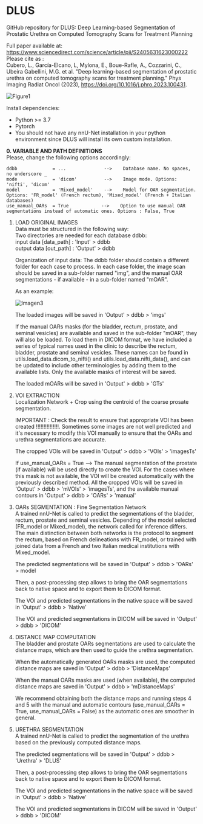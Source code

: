 # DLUS
GitHub repository for DLUS: Deep Learning-based Segmentation of Prostatic Urethra on Computed Tomography Scans for Treatment Planning

Full paper available at: https://www.sciencedirect.com/science/article/pii/S2405631623000222                                                                           
Please cite as :                                                                                                                                                       
Cubero, L., García-Elcano, L, Mylona, E., Boue-Rafle, A., Cozzarini, C., Ubeira Gabellini, M.G. et al. "Deep learning-based segmentation of prostatic urethra on computed tomography scans for treatment planning." Phys Imaging Radiat Oncol (2023), https://doi.org/10.1016/j.phro.2023.100431.

![Figure1](https://user-images.githubusercontent.com/83298381/226644663-d59dfd54-1c1d-40e8-9a87-089862e4a396.png)

Install dependencies:

- Python >= 3.7
- Pytorch
- You should not have any nnU-Net installation in your python environment since DLUS will install its own custom installation.

**0. VARIABLE AND PATH DEFINITIONS**                                                                                                                                       
Please, change the following options accordingly:                                                                                                                       

    ddbb             = ...              -->    Database name. No spaces, no underscore _                                                                               
    mode             = 'dicom'          -->    Image mode. Options: 'nifti', 'dicom'                                                                                   
    model            = 'Mixed_model'    -->    Model for OAR segmentation. Options: 'FR_model' (French rectum), 'Mixed_model' (French + Italian databases)             
    use_manual_OARs  = True            -->    Option to use manual OAR segmentations instead of automatic ones. Options : False, True                                   
                    

1. LOAD ORIGINAL IMAGES                                                                                                                                                 
Data must be structured in the following way:                                                                                                                         
  Two directories are needed for each database ddbb:                                                                                                                   
    input data    [data_path] : 'Input' > ddbb                                                                                                                         
    output data    [out_path] : 'Output' > ddbb                                                                                                                       
    
    Organization of input data: The ddbb folder should contain a different folder for each case to process. In each case folder, the image scan should be saved in a sub-folder named "img", and the manual OAR segmentations - if available - in a sub-folder named "mOAR".
    
    As an example:
    
    ![Imagen3](https://github.com/BSEL-UC3M/DLUS/assets/83298381/26eb9231-dcad-4390-9ba9-b25839ae0d81)


    The loaded images will be saved in 'Output' > ddbb > 'imgs'
    
    If the manual OARs masks (for the bladder, rectum, prostate, and seminal vesicles) are available and saved in the sub-folder "mOAR", they will also be loaded. To load them in DICOM format, we have included a series of typical names used in the clinic to describe the rectum, bladder, prostate and seminal vesicles. These names can be found in utils.load_data.dicom_to_nifti() and utils.load_data.nifti_data(), and can be updated to include other terminologies by adding them to the available lists. Only the available masks of interest will be saved. 
    
    The loaded mOARs will be saved in 'Output' > ddbb > 'GTs'

2. VOI EXTRACTION                                                                                                                                                 
Localization Network + Crop using the centroid of the coarse prosate segmentation. 

    IMPORTANT : Check the result to ensure that appropriate VOI has been created !!!!!!!!!!!!!!!. Sometimes some images are not well predicted and it's necessary to modify this VOI manually to ensure that the OARs and urethra segmentations are accurate.

    The cropped VOIs will be saved in 'Output' > ddbb > 'VOIs' > 'imagesTs'
    
    If use_manual_OARs = True --> The manual segmentation of the prostate (if available) will be used directly to create the VOI. For the cases where this mask is not available, the VOI will be created automatically with the previously described method. All the cropped VOIs will be saved in 'Output' > ddbb > 'mVOIs' > 'imagesTs', and the available manual contours in 'Output' > ddbb > 'OARs' > 'manual'

3. OARs SEGMENTATION : Fine Segmentation Network                                                                                                                      
A trained nnU-Net is called to predict the segmentations of the bladder, rectum, prostate and seminal vesicles. Depending of the model selected (FR_model or Mixed_model), the network called for inference differs. The main distinction between both networks is the protocol to segment the rectum, based on French delineations with FR_model, or trained with joined data from a French and two Italian medical institutions with Mixed_model.

    The predicted segmentations will be saved in 'Output' > ddbb > 'OARs' > model
    
    Then, a post-processing step allows to bring the OAR segmentations back to native space and to export them to DICOM format. 
    
    The VOI and predicted segmentations in the native space will be saved in 'Output' > ddbb > 'Native'
    
    The VOI and predicted segmentations in DICOM will be saved in 'Output' > ddbb > 'DICOM'

4. DISTANCE MAP COMPUTATION                                                                                                                                    
The bladder and prostate OARs segmentations are used to calculate the distance maps, which are then used to guide the urethra segmentation.

    When the automatically generated OARs masks are used, the computed distance maps are saved in 'Output' > ddbb > 'DistanceMaps'
    
    When the manual OARs masks are used (when available), the computed distance maps are saved in 'Output' > ddbb > 'mDistanceMaps'
    
    We recommend obtaining both the distance maps and running steps 4 and 5 with the manual and automatic contours (use_manual_OARs = True, use_manual_OARs = False) as the automatic ones are smoother in general.
    
5. URETHRA SEGMENTATION                                                                                                                                        
A trained nnU-Net is called to predict the segmentation of the urethra based on the previously computed distance maps. 

    The predicted segmentations will be saved in 'Output' > ddbb > 'Urethra' > 'DLUS'
    
    Then, a post-processing step allows to bring the OAR segmentations back to native space and to export them to DICOM format. 
    
    The VOI and predicted segmentations in the native space will be saved in 'Output' > ddbb > 'Native'
    
    The VOI and predicted segmentations in DICOM will be saved in 'Output' > ddbb > 'DICOM'
